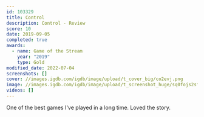 ```yaml
---
id: 103329
title: Control
description: Control - Review
score: 10
date: 2019-09-05
completed: true
awards:
  - name: Game of the Stream
    year: "2019"
    type: Gold
modified_date: 2022-07-04
screenshots: []
cover: //images.igdb.com/igdb/image/upload/t_cover_big/co2evj.png
image: //images.igdb.com/igdb/image/upload/t_screenshot_huge/sq0fojs2sff78e1bhl0v.jpg
videos: []
---
```

One of the best games I've played in a long time. Loved the story.